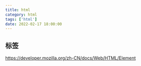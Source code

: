 ```yaml
---
title: html
category: html
tags: ['html']
date: 2022-02-17 18:00:00
---
```


## 标签
https://developer.mozilla.org/zh-CN/docs/Web/HTML/Element
